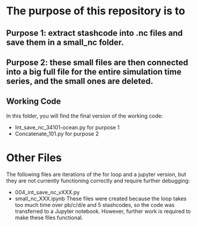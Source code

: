# The purpose of this repository is to 
## Purpose 1: extract stashcode into .nc files and save them in a small_nc folder. 
## Purpose 2: these small files are then connected into a big full file for the entire simulation time series, and the small ones are deleted.

## Working Code
In this folder, you will find the final version of the working code:
* Int_save_nc_34101-ocean.py for purpose 1
* Concatenate_101.py for purpose 2



# Other Files
The following files are iterations of the for loop and a jupyter version, but they are not currently functioning correctly and require further debugging:
*  004_int_save_nc_vXXX.py
*  small_nc_XXX.ipynb
These files were created because the loop takes too much time over pb/c/d/e and 5 stashcodes, 
so the code was transferred to a Jupyter notebook. However, further work is required to make these files functional.
